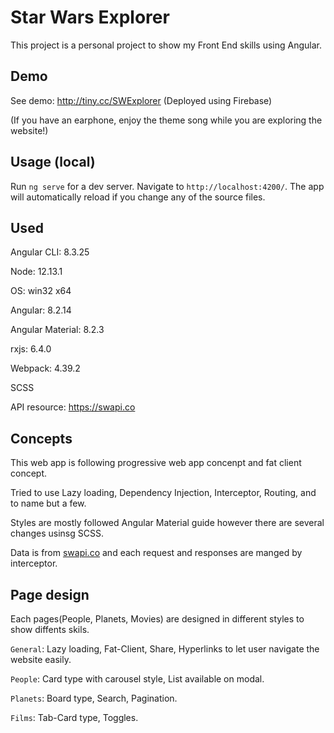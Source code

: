 # Star Wars Explorer

This project is a personal project to show my Front End skills using Angular.

## Demo

See demo: http://tiny.cc/SWExplorer (Deployed using Firebase)

(If you have an earphone, enjoy the theme song while you are exploring the website!)

## Usage (local)

Run `ng serve` for a dev server. Navigate to `http://localhost:4200/`. The app will automatically reload if you change any of the source files.

## Used
Angular CLI: 8.3.25

Node: 12.13.1

OS: win32 x64

Angular: 8.2.14

Angular Material: 8.2.3

rxjs: 6.4.0

Webpack: 4.39.2

SCSS

API resource: https://swapi.co

## Concepts

This web app is following progressive web app concenpt and fat client concept.

Tried to use Lazy loading, Dependency Injection, Interceptor, Routing, and to name but a few.

Styles are mostly followed Angular Material guide however there are several changes usinsg SCSS.

Data is from [swapi.co](https://swapi.co) and each request and responses are manged by interceptor.


## Page design

Each pages(People, Planets, Movies) are designed in different styles to show diffents skils.

`General`: Lazy loading, Fat-Client, Share, Hyperlinks to let user navigate the website easily.

`People`: Card type with carousel style, List available on modal.

`Planets`: Board type, Search, Pagination.

`Films`: Tab-Card type, Toggles.
